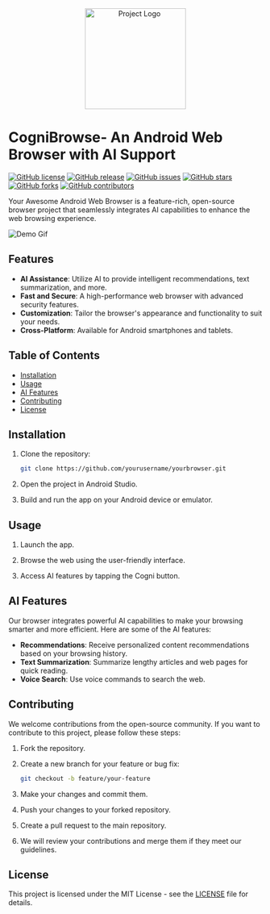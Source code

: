 

<div align="center">
  <img src="project_logo.png" alt="Project Logo" width="200">
</div>

# CogniBrowse- An Android Web Browser with AI Support
[![GitHub license](https://img.shields.io/badge/license-MIT-blue.svg)](LICENSE)
[![GitHub release](https://img.shields.io/github/v/release/yourusername/yourbrowser)](https://github.com/yourusername/yourbrowser/releases)
[![GitHub issues](https://img.shields.io/github/issues/yourusername/yourbrowser)](https://github.com/yourusername/yourbrowser/issues)
[![GitHub stars](https://img.shields.io/github/stars/yourusername/yourbrowser)](https://github.com/yourusername/yourbrowser/stargazers)
[![GitHub forks](https://img.shields.io/github/forks/yourusername/yourbrowser)](https://github.com/yourusername/yourbrowser/network)
[![GitHub contributors](https://img.shields.io/github/contributors/yourusername/yourbrowser)](https://github.com/yourusername/yourbrowser/graphs/contributors)

Your Awesome Android Web Browser is a feature-rich, open-source browser project that seamlessly integrates AI capabilities to enhance the web browsing experience.

![Demo Gif](demo.gif)

## Features

- **AI Assistance**: Utilize AI to provide intelligent recommendations, text summarization, and more.
- **Fast and Secure**: A high-performance web browser with advanced security features.
- **Customization**: Tailor the browser's appearance and functionality to suit your needs.
- **Cross-Platform**: Available for Android smartphones and tablets.

## Table of Contents

- [Installation](#installation)
- [Usage](#usage)
- [AI Features](#ai-features)
- [Contributing](#contributing)
- [License](#license)

## Installation

1. Clone the repository:
   ```bash
   git clone https://github.com/yourusername/yourbrowser.git
   ```

2. Open the project in Android Studio.

3. Build and run the app on your Android device or emulator.

## Usage

1. Launch the app.

2. Browse the web using the user-friendly interface.

3. Access AI features by tapping the Cogni button.

## AI Features

Our browser integrates powerful AI capabilities to make your browsing smarter and more efficient. Here are some of the AI features:

- **Recommendations**: Receive personalized content recommendations based on your browsing history.
- **Text Summarization**: Summarize lengthy articles and web pages for quick reading.
- **Voice Search**: Use voice commands to search the web.

## Contributing

We welcome contributions from the open-source community. If you want to contribute to this project, please follow these steps:

1. Fork the repository.

2. Create a new branch for your feature or bug fix:
   ```bash
   git checkout -b feature/your-feature
   ```

3. Make your changes and commit them.

4. Push your changes to your forked repository.

5. Create a pull request to the main repository.

6. We will review your contributions and merge them if they meet our guidelines.

## License

This project is licensed under the MIT License - see the [LICENSE](LICENSE) file for details.


